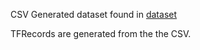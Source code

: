 CSV Generated dataset found in <a href="https://github.com/tabet-f/Image2Recipes-using-Tensorflow-Object-Detection-API/tree/master/static/dataset">dataset</a>

TFRecords are generated from the the CSV.
